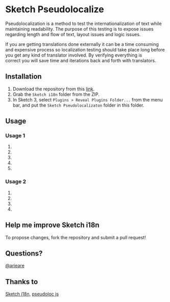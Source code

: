 # Sketch Pseudolocalize
Pseudolocalization is a method to test the internationalization of text while maintaining readability. The purpose of this testing is to expose issues regarding length and flow of text, layout issues and logic issues.

If you are getting translations done externally it can be a time consuming and expensive process so localization testing should take place long before you get any kind of translator involved. By verifying everything is correct you will save time and iterations back and forth with translators.


## Installation
1. Download the repository from this [link](#!).
2. Grab the `Sketch i18n` folder from the ZIP.
3. In Sketch 3, select `Plugins > Reveal Plugins Folder...` from the menu bar, and put the `Sketch Pseudolocalizaton` folder in this folder.

## Usage
### Usage 1
1. 
2. 
3. 
4. 
6. 

### Usage 2
1. 
2. 
3. 
4. 

## Help me improve Sketch i18n
To propose changes, fork the repository and submit a pull request!

## Questions?
[@arieare](http://twitter.com/arieare)

## Thanks to
[Sketch i18n](https://github.com/kristof/sketch-i18n), [pseudoloc js](https://github.com/bunkat/pseudoloc)
